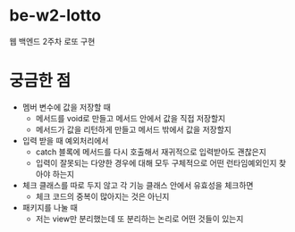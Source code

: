 # be-w2-lotto
웹 백엔드 2주차 로또 구현

# 궁금한 점

- 멤버 변수에 값을 저장할 때
  - 메서드를 void로 만들고 메서드 안에서 값을 직접 저장할지
  - 메서드가 값을 리턴하게 만들고 메서드 밖에서 값을 저장할지
- 입력 받을 때 예외처리에서
  - catch 블록에 메서드를 다시 호출해서 재귀적으로 입력받아도 괜찮은지
  - 입력이 잘못되는 다양한 경우에 대해 모두 구체적으로 어떤 런타임예외인지 찾아야 하는지
- 체크 클래스를 따로 두지 않고 각 기능 클래스 안에서 유효성을 체크하면
  - 체크 코드의 중복이 많아지는 것은 아닌지
- 패키지를 나눌 때
  - 저는 view만 분리했는데 또 분리하는 논리로 어떤 것들이 있는지